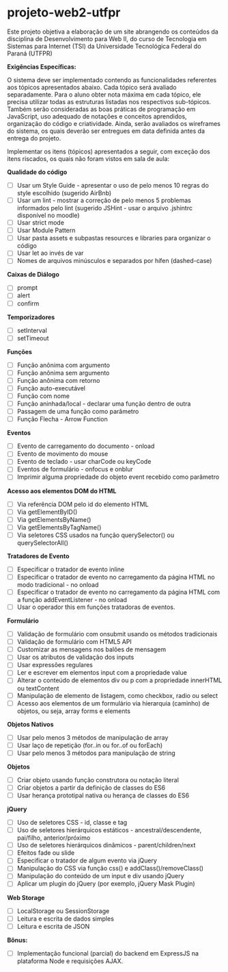 # projeto-web2-utfpr
Este projeto objetiva a elaboração de um site abrangendo os conteúdos da disciplina de Desenvolvimento para Web II, 
do curso de Tecnologia em Sistemas para Internet (TSI) da Universidade Tecnológica Federal do Paraná (UTFPR)

**Exigências Específicas:**

O sistema deve ser implementado contendo as funcionalidades referentes aos tópicos apresentados abaixo. Cada tópico será avaliado 
separadamente. Para o aluno obter nota máxima em cada tópico, ele precisa utilizar todas as estruturas listadas nos respectivos 
sub-tópicos. Também serão consideradas as boas práticas de programação em JavaScript, uso adequado de notações e conceitos aprendidos, 
organização do código e criatividade. Ainda, serão avaliados os wireframes do sistema, os quais deverão ser entregues em data definida 
antes da entrega do projeto.

Implementar os itens (tópicos) apresentados a seguir, com exceção dos itens riscados, os quais não foram vistos em sala de aula:

**Qualidade do código**
  - [ ] Usar um Style Guide - apresentar o uso de pelo menos 10 regras do style escolhido (sugerido AirBnb)
  - [ ] Usar um lint - mostrar a correção de pelo menos 5 problemas informados pelo lint (sugerido JSHint - 
  usar o arquivo .jshintrc disponível no moodle)
  - [ ] Usar strict mode
  - [ ] Usar Module Pattern
  - [ ] Usar pasta assets e subpastas resources e libraries para organizar o código
  - [ ] Usar let ao invés de var
  - [ ] Nomes de arquivos minúsculos e separados por hífen (dashed-case)

**Caixas de Diálogo**
  - [ ] prompt
  - [ ] alert
  - [ ] confirm
  
**Temporizadores**
  - [ ] setInterval
  - [ ] setTimeout
  
**Funções**
  - [ ] Função anônima com argumento
  - [ ] Função anônima sem argumento
  - [ ] Função anônima com retorno
  - [ ] Função auto-executável
  - [ ] Função com nome
  - [ ] Função aninhada/local - declarar uma função dentro de outra
  - [ ] Passagem de uma função como parâmetro
  - [ ] Função Flecha - Arrow Function

**Eventos**
  - [ ] Evento de carregamento do documento - onload
  - [ ] Evento de movimento do mouse
  - [ ] Evento de teclado - usar charCode ou keyCode
  - [ ] Eventos de formulário - onfocus e onblur
  - [ ] Imprimir alguma propriedade do objeto event recebido como parâmetro

**Acesso aos elementos DOM do HTML**
  - [ ] Via referência DOM pelo id do elemento HTML
  - [ ] Via getElementByID()
  - [ ] Via getElementsByName()
  - [ ] Via getElementsByTagName()
  - [ ] Via seletores CSS usados na função querySelector() ou querySelectorAll()

**Tratadores de Evento**
  - [ ] Especificar o tratador de evento inline
  - [ ] Especificar o tratador de evento no carregamento da página HTML no modo tradicional - no onload
  - [ ] Especificar o tratador de evento no carregamento da página HTML com a função addEventListener - no onload
  - [ ] Usar o operador this em funções tratadoras de eventos.

**Formulário**
  - [ ] Validação de formulário com onsubmit usando os métodos tradicionais
  - [ ] Validação de formulário com HTML5 API
  - [ ] Customizar as mensagens nos balões de mensagem
  - [ ] Usar os atributos de validação dos inputs
  - [ ] Usar expressões regulares
  - [ ] Ler e escrever em elementos input com a propriedade value
  - [ ] Alterar o conteúdo de elementos div ou p com a propriedade innerHTML ou textContent
  - [ ] Manipulação de elemento de listagem, como checkbox, radio ou select
  - [ ] Acesso aos elementos de um formulário via hierarquia (caminho) de objetos, ou seja, array forms e elements

**Objetos Nativos**
  - [ ] Usar pelo menos 3 métodos de manipulação de array
  - [ ] Usar laço de repetição (for..in ou for..of ou forEach)
  - [ ] Usar pelo menos 3 métodos para manipulação de string

**Objetos**
  - [ ] Criar objeto usando função construtora ou notação literal
  - [ ] Criar objetos a partir da definição de classes do ES6
  - [ ] Usar herança prototipal nativa ou herança de classes do ES6

**jQuery**
  - [ ] Uso de seletores CSS - id, classe e tag
  - [ ] Uso de seletores hierárquicos estáticos - ancestral/descendente, pai/filho, anterior/próximo
  - [ ] Uso de seletores hierárquicos dinâmicos - parent/children/next
  - [ ] Efeitos fade ou slide
  - [ ] Especificar o tratador de algum evento via jQuery
  - [ ] Manipulação do CSS via função css() e addClass()/removeClass()
  - [ ] Manipulação do conteúdo de um input e div usando jQuery
  - [ ] Aplicar um plugin do jQuery (por exemplo, jQuery Mask Plugin)

**Web Storage**
  - [ ] LocalStorage ou SessionStorage
  - [ ] Leitura e escrita de dados simples
  - [ ] Leitura e escrita de JSON

**Bônus:**
  - [ ] Implementação funcional (parcial) do backend em ExpressJS na plataforma Node e requisições AJAX.
